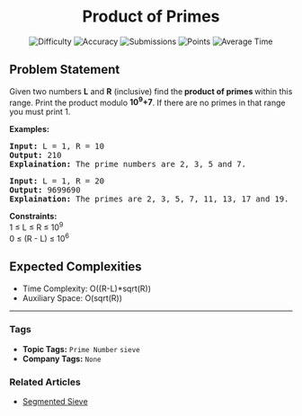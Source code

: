 <h1 align="center">Product of Primes</h1>

<p align="center">
  <img alt="Difficulty" title="Difficulty" src="https://custom-icon-badges.demolab.com/badge/Difficulty: Medium-1F222E?style=for-the-badge&logoColor=white&logo=fire"/>
  <img alt="Accuracy" title="Accuracy" src="https://custom-icon-badges.demolab.com/badge/Accuracy: 25.39%25-1F222E?style=for-the-badge&logoColor=white&logo=target"/>
  <img alt="Submissions" title="Submissions" src="https://custom-icon-badges.demolab.com/badge/Submissions: 30K+-1F222E?style=for-the-badge&logoColor=white&logo=repo"/>
  <img alt="Points" title="Points" src="https://custom-icon-badges.demolab.com/badge/Points: 4-1F222E?style=for-the-badge&logoColor=white&logo=award"/>
  <img alt="Average Time" title="Average Time" src="https://custom-icon-badges.demolab.com/badge/Average%20Time: 25m-1F222E?style=for-the-badge&logoColor=white&logo=clock"/>
</p>

## Problem Statement

Given two numbers <b>L</b> and <b>R</b> (inclusive) find the<b> product of primes </b>within this range. Print the product modulo <b>10<sup>9</sup>+7</b>. If there are no primes in that range you must print 1.

<b>Examples:</b>

<pre><b>Input:</b> L = 1, R = 10
<b>Output:</b> 210
<b>Explaination:</b> The prime numbers are 2, 3, 5 and 7.</pre>

<pre><b>Input:</b> L = 1, R = 20
<b>Output:</b> 9699690
<b>Explaination:</b> The primes are 2, 3, 5, 7, 11, 13, 17 and 19.</pre>

<b>Constraints:</b><br>1 ≤ L ≤ R ≤ 10<sup>9</sup><br>0 ≤ (R - L) ≤ 10<sup>6</sup>

## Expected Complexities
- Time Complexity: O((R-L)*sqrt(R))
- Auxiliary Space: O(sqrt(R))

<hr>

### Tags
- **Topic Tags:** `Prime Number` `sieve`
- **Company Tags:** `None`

### Related Articles
- [Segmented Sieve](https://www.geeksforgeeks.org/segmented-sieve/)
